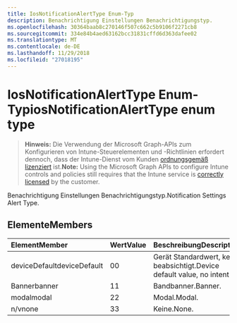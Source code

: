 ```yaml
---
title: IosNotificationAlertType Enum-Typ
description: Benachrichtigung Einstellungen Benachrichtigungstyp.
ms.openlocfilehash: 30364baab8c270146f507c662c5b9106f2271cb8
ms.sourcegitcommit: 334e84b4aed63162bcc31831cffd6d363dafee02
ms.translationtype: MT
ms.contentlocale: de-DE
ms.lasthandoff: 11/29/2018
ms.locfileid: "27018195"
---
```

# <a name="iosnotificationalerttype-enum-type"></a><span data-ttu-id="e9d41-103">IosNotificationAlertType Enum-Typ</span><span class="sxs-lookup"><span data-stu-id="e9d41-103">iosNotificationAlertType enum type</span></span>

> <span data-ttu-id="e9d41-104">**Hinweis:** Die Verwendung der Microsoft Graph-APIs zum Konfigurieren von Intune-Steuerelementen und -Richtlinien erfordert dennoch, dass der Intune-Dienst vom Kunden [ordnungsgemäß lizenziert](https://go.microsoft.com/fwlink/?linkid=839381) ist.</span><span class="sxs-lookup"><span data-stu-id="e9d41-104">**Note:** Using the Microsoft Graph APIs to configure Intune controls and policies still requires that the Intune service is [correctly licensed](https://go.microsoft.com/fwlink/?linkid=839381) by the customer.</span></span>

<span data-ttu-id="e9d41-105">Benachrichtigung Einstellungen Benachrichtigungstyp.</span><span class="sxs-lookup"><span data-stu-id="e9d41-105">Notification Settings Alert Type.</span></span>
## <a name="members"></a><span data-ttu-id="e9d41-106">Elemente</span><span class="sxs-lookup"><span data-stu-id="e9d41-106">Members</span></span>
|<span data-ttu-id="e9d41-107">Element</span><span class="sxs-lookup"><span data-stu-id="e9d41-107">Member</span></span>|<span data-ttu-id="e9d41-108">Wert</span><span class="sxs-lookup"><span data-stu-id="e9d41-108">Value</span></span>|<span data-ttu-id="e9d41-109">Beschreibung</span><span class="sxs-lookup"><span data-stu-id="e9d41-109">Description</span></span>|
|:---|:---|:---|
|<span data-ttu-id="e9d41-110">deviceDefault</span><span class="sxs-lookup"><span data-stu-id="e9d41-110">deviceDefault</span></span>|<span data-ttu-id="e9d41-111">0</span><span class="sxs-lookup"><span data-stu-id="e9d41-111">0</span></span>|<span data-ttu-id="e9d41-112">Gerät Standardwert, keine beabsichtigt.</span><span class="sxs-lookup"><span data-stu-id="e9d41-112">Device default value, no intent.</span></span>|
|<span data-ttu-id="e9d41-113">Banner</span><span class="sxs-lookup"><span data-stu-id="e9d41-113">banner</span></span>|<span data-ttu-id="e9d41-114">1</span><span class="sxs-lookup"><span data-stu-id="e9d41-114">1</span></span>|<span data-ttu-id="e9d41-115">Bandbanner.</span><span class="sxs-lookup"><span data-stu-id="e9d41-115">Banner.</span></span>|
|<span data-ttu-id="e9d41-116">modal</span><span class="sxs-lookup"><span data-stu-id="e9d41-116">modal</span></span>|<span data-ttu-id="e9d41-117">2</span><span class="sxs-lookup"><span data-stu-id="e9d41-117">2</span></span>|<span data-ttu-id="e9d41-118">Modal.</span><span class="sxs-lookup"><span data-stu-id="e9d41-118">Modal.</span></span>|
|<span data-ttu-id="e9d41-119">n/v</span><span class="sxs-lookup"><span data-stu-id="e9d41-119">none</span></span>|<span data-ttu-id="e9d41-120">3</span><span class="sxs-lookup"><span data-stu-id="e9d41-120">3</span></span>|<span data-ttu-id="e9d41-121">Keine.</span><span class="sxs-lookup"><span data-stu-id="e9d41-121">None.</span></span>|



